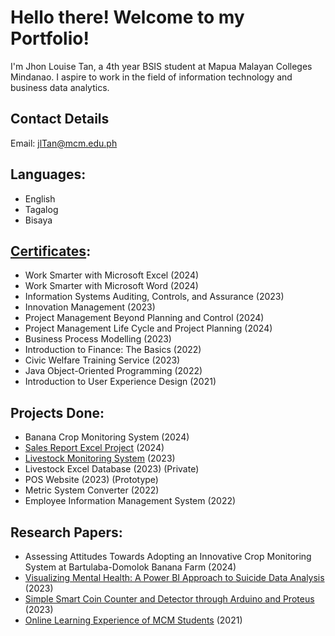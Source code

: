 # Hello there! Welcome to my Portfolio!

I'm Jhon Louise Tan, a 4th year BSIS student at Mapua Malayan Colleges Mindanao. I aspire to work in the field of information technology and business data analytics.

## Contact Details
Email: jlTan@mcm.edu.ph

## Languages:
- English
- Tagalog
- Bisaya

## [Certificates](https://github.com/jhonlouisetan/Certificates):
- Work Smarter with Microsoft Excel (2024)
- Work Smarter with Microsoft Word (2024)
- Information Systems Auditing, Controls, and Assurance (2023)
- Innovation Management (2023)
- Project Management Beyond Planning and Control (2024)
- Project Management Life Cycle and Project Planning (2024)
- Business Process Modelling (2023)
- Introduction to Finance: The Basics (2022)
- Civic Welfare Training Service (2023)
- Java Object-Oriented Programming (2022)
- Introduction to User Experience Design (2021)


## Projects Done:
- Banana Crop Monitoring System (2024)
- [Sales Report Excel Project](https://github.com/jhonlouisetan/Sales-Report-Excel-Project) (2024)
- [Livestock Monitoring System](https://github.com/jhonlouisetan/Livestock-Monitoring-System) (2023)
- Livestock Excel Database (2023) (Private)
- POS Website (2023) (Prototype) 
- Metric System Converter (2022)
- Employee Information Management System (2022)



## Research Papers:
- Assessing Attitudes Towards Adopting an Innovative Crop Monitoring System at Bartulaba-Domolok Banana Farm (2024)
- [Visualizing Mental Health: A Power BI Approach to Suicide Data Analysis](https://github.com/jhonlouisetan/Mental-Health-BI-Project) (2023)
- [Simple Smart Coin Counter and Detector through Arduino and Proteus](https://github.com/jhonlouisetan/Coin-Detector-Project) (2023)
- [Online Learning Experience of MCM Students](https://github.com/jhonlouisetan/Mini-Research) (2021)





